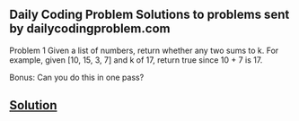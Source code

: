 Daily Coding Problem
Solutions to problems sent by dailycodingproblem.com
---
Problem 1
Given a list of numbers, return whether any two sums to k. For example, given [10, 15, 3, 7] and k of 17, return true since 10 + 7 is 17.

Bonus: Can you do this in one pass?

[Solution](solution/SumPair.java)
---
